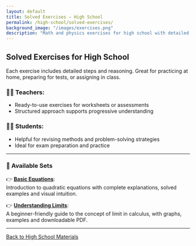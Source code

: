 ```yaml
---
layout: default
title: Solved Exercises – High School
permalink: /high-school/solved-exercises/
background_image: "/images/exercises.png"
description: "Math and physics exercises for high school with detailed step-by-step solutions. Great for test preparation and revision."
---
```


## Solved Exercises for High School

Each exercise includes detailed steps and reasoning. Great for practicing at home, preparing for tests, or assigning in class.

### 👩‍🏫 Teachers:
- Ready-to-use exercises for worksheets or assessments  
- Structured approach supports progressive understanding

### 🧑‍🎓 Students:
- Helpful for revising methods and problem-solving strategies  
- Ideal for exam preparation and practice

---

### 📘 Available Sets

👉 [**Basic Equations**](/high-school/math/quadratic-equations-basics/):  
Introduction to quadratic equations with complete explanations, solved examples and visual intuition.

👉 [**Understanding Limits**](/high-school/math/intro-to-limits/):  
A beginner-friendly guide to the concept of limit in calculus, with graphs, examples and downloadable PDF.

---

[Back to High School Materials](/high-school/)
